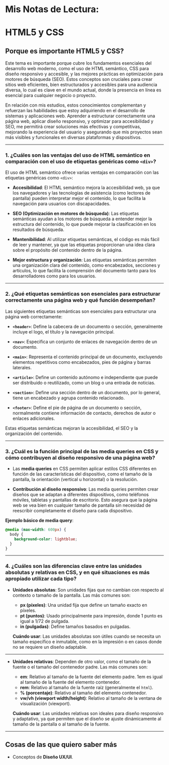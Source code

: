 # Mis Notas de Lectura:

# HTML5 y CSS

## Porque es importante HTML5 y CSS?

Este tema es importante porque cubre los fundamentos esenciales del desarrollo web moderno, como el uso de HTML semántico, CSS para diseño responsivo y accesible, y las mejores prácticas en optimización para motores de búsqueda (SEO). Estos conceptos son cruciales para crear sitios web eficientes, bien estructurados y accesibles para una audiencia diversa, lo cual es clave en el mundo actual, donde la presencia en línea es esencial para cualquier negocio o proyecto.

En relación con mis estudios, estos conocimientos complementan y refuerzan las habilidades que estoy adquiriendo en el desarrollo de sistemas y aplicaciones web. Aprender a estructurar correctamente una página web, aplicar diseño responsivo, y optimizar para accesibilidad y SEO, me permitirá crear soluciones más efectivas y competitivas, mejorando la experiencia del usuario y asegurando que mis proyectos sean más visibles y funcionales en diversas plataformas y dispositivos.

---

### 1. ¿Cuáles son las ventajas del uso de HTML semántico en comparación con el uso de etiquetas genéricas como `<div>`?

El uso de HTML semántico ofrece varias ventajas en comparación con las etiquetas genéricas como `<div>`:

- **Accesibilidad**: El HTML semántico mejora la accesibilidad web, ya que los navegadores y las tecnologías de asistencia (como lectores de pantalla) pueden interpretar mejor el contenido, lo que facilita la navegación para usuarios con discapacidades.

- **SEO (Optimización en motores de búsqueda)**: Las etiquetas semánticas ayudan a los motores de búsqueda a entender mejor la estructura del contenido, lo que puede mejorar la clasificación en los resultados de búsqueda.

- **Mantenibilidad**: Al utilizar etiquetas semánticas, el código es más fácil de leer y mantener, ya que las etiquetas proporcionan una idea clara sobre el propósito del contenido dentro de la página.

- **Mejor estructura y organización**: Las etiquetas semánticas permiten una organización clara del contenido, como encabezados, secciones y artículos, lo que facilita la comprensión del documento tanto para los desarrolladores como para los usuarios.

---

### 2. ¿Qué etiquetas semánticas son esenciales para estructurar correctamente una página web y qué función desempeñan?

Las siguientes etiquetas semánticas son esenciales para estructurar una página web correctamente:

- **`<header>`**: Define la cabecera de un documento o sección, generalmente incluye el logo, el título y la navegación principal.
  
- **`<nav>`**: Especifica un conjunto de enlaces de navegación dentro de un documento.
  
- **`<main>`**: Representa el contenido principal de un documento, excluyendo elementos repetitivos como encabezados, pies de página y barras laterales.
  
- **`<article>`**: Define un contenido autónomo e independiente que puede ser distribuido o reutilizado, como un blog o una entrada de noticias.
  
- **`<section>`**: Define una sección dentro de un documento, por lo general, tiene un encabezado y agrupa contenido relacionado.
  
- **`<footer>`**: Define el pie de página de un documento o sección, normalmente contiene información de contacto, derechos de autor o enlaces adicionales.

Estas etiquetas semánticas mejoran la accesibilidad, el SEO y la organización del contenido.

---

### 3. ¿Cuál es la función principal de las media queries en CSS y cómo contribuyen al diseño responsivo de una página web?

- Las **media queries** en CSS permiten aplicar estilos CSS diferentes en función de las características del dispositivo, como el tamaño de la pantalla, la orientación (vertical u horizontal) o la resolución.

- **Contribución al diseño responsivo**: Las media queries permiten crear diseños que se adaptan a diferentes dispositivos, como teléfonos móviles, tabletas y pantallas de escritorio. Esto asegura que la página web se vea bien en cualquier tamaño de pantalla sin necesidad de reescribir completamente el diseño para cada dispositivo.

**Ejemplo básico de media query**:

```css
@media (max-width: 600px) {
  body {
    background-color: lightblue;
  }
}
```

---

### 4. ¿Cuáles son las diferencias clave entre las unidades absolutas y relativas en CSS, y en qué situaciones es más apropiado utilizar cada tipo?

- **Unidades absolutas**: Son unidades fijas que no cambian con respecto al contexto o tamaño de la pantalla. Las más comunes son:

  - **px (píxeles)**: Una unidad fija que define un tamaño exacto en píxeles.
  - **pt (puntos)**: Usado principalmente para impresión, donde 1 punto es igual a 1/72 de pulgada.
  - **in (pulgadas)**: Define tamaños basados en pulgadas.

  **Cuándo usar**: Las unidades absolutas son útiles cuando se necesita un tamaño específico e inmutable, como en la impresión o en casos donde no se requiere un diseño adaptable.

---

- **Unidades relativas**: Dependen de otro valor, como el tamaño de la fuente o el tamaño del contenedor padre. Las más comunes son:

  - **em**: Relativo al tamaño de la fuente del elemento padre. 1em es igual al tamaño de la fuente del elemento contenedor.
  - **rem**: Relativo al tamaño de la fuente raíz (generalmente el `html`).
  - **% (porcentaje)**: Relativo al tamaño del elemento contenedor.
  - **vw/vh (viewport width/height)**: Relativo al tamaño de la ventana de visualización (viewport).

  **Cuándo usar**: Las unidades relativas son ideales para diseño responsivo y adaptativo, ya que permiten que el diseño se ajuste dinámicamente al tamaño de la pantalla o al tamaño de la fuente.

---

## Cosas de las que quiero saber más

- Conceptos de **Diseño UX/UI**.
  

